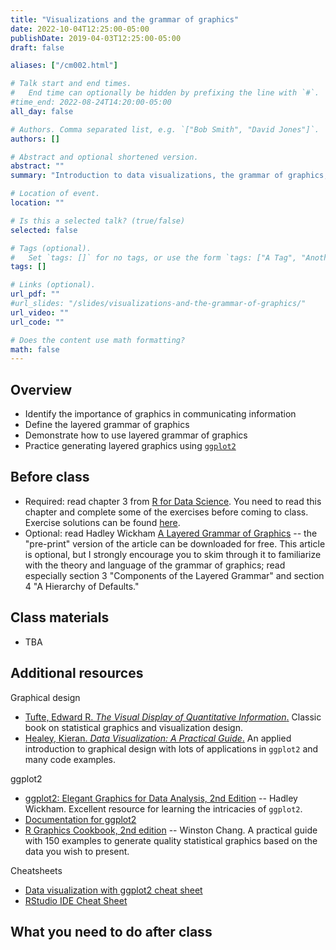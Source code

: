 ```yaml
---
title: "Visualizations and the grammar of graphics"
date: 2022-10-04T12:25:00-05:00
publishDate: 2019-04-03T12:25:00-05:00
draft: false

aliases: ["/cm002.html"]

# Talk start and end times.
#   End time can optionally be hidden by prefixing the line with `#`.
#time_end: 2022-08-24T14:20:00-05:00
all_day: false

# Authors. Comma separated list, e.g. `["Bob Smith", "David Jones"]`.
authors: []

# Abstract and optional shortened version.
abstract: ""
summary: "Introduction to data visualizations, the grammar of graphics, and ggplot2."

# Location of event.
location: ""

# Is this a selected talk? (true/false)
selected: false

# Tags (optional).
#   Set `tags: []` for no tags, or use the form `tags: ["A Tag", "Another Tag"]` for one or more tags.
tags: []

# Links (optional).
url_pdf: ""
#url_slides: "/slides/visualizations-and-the-grammar-of-graphics/"
url_video: ""
url_code: ""

# Does the content use math formatting?
math: false
---
```




## Overview

* Identify the importance of graphics in communicating information
* Define the layered grammar of graphics
* Demonstrate how to use layered grammar of graphics
* Practice generating layered graphics using [`ggplot2`](https://github.com/hadley/ggplot2)

## Before class

* Required: read chapter 3 from [R for Data Science](https://r4ds.had.co.nz/data-visualisation.html). You need to read this chapter and complete some of the exercises before coming to class. Exercise solutions can be found [here](https://jrnold.github.io/r4ds-exercise-solutions/).
* Optional: read Hadley Wickham [A Layered Grammar of Graphics](https://vita.had.co.nz/papers/layered-grammar.html) -- the "pre-print" version of the article can be downloaded for free. This article is optional, but I strongly encourage you to skim through it to familiarize with the theory and language of the grammar of graphics; read especially section 3 "Components of the Layered Grammar" and section 4 "A Hierarchy of Defaults."
    

## Class materials

* TBA 

<!--

* [Why visualize data?](/notes/why-visualize-data/)
* [The grammar of graphics](/notes/grammar-of-graphics/)
* [How to build a complicated, layered graphic](/notes/minard/)
* [Practice generating layered graphics using `ggplot2`](/notes/gapminder/)

* [Exploring Minard's 1812 plot with `ggplot2`](https://github.com/andrewheiss/fancy-minard) - a much fancier (and more complex) version

-->

## Additional resources

Graphical design
* [Tufte, Edward R. *The Visual Display of Quantitative Information*.](https://www.edwardtufte.com/tufte/books_vdqi) Classic book on statistical graphics and visualization design.
* [Healey, Kieran. *Data Visualization: A Practical Guide*.](https://socviz.co/) An applied introduction to graphical design with lots of applications in `ggplot2` and many code examples.

ggplot2
* [ggplot2: Elegant Graphics for Data Analysis, 2nd Edition](https://ggplot2-book.org/) -- Hadley Wickham. Excellent resource for learning the intricacies of `ggplot2`.
* [Documentation for ggplot2](https://ggplot2.tidyverse.org/index.html)
* [R Graphics Cookbook, 2nd edition](https://r-graphics.org/) -- Winston Chang. A practical guide with 150 examples to generate quality statistical graphics based on the data you wish to present.

<!--
* Why do we learn the `ggplot2` graphics library and not the base [`graphics`](https://cran.r-project.org/web/views/Graphics.html) system? David Robinson explains it well in [Don't teach built-in plotting to beginners (teach ggplot2)](http://varianceexplained.org/r/teach_ggplot2_to_beginners/), and follows up with a longer defense of `ggplot2` in [Why I use ggplot2](http://varianceexplained.org/r/why-I-use-ggplot2/)
-->

Cheatsheets
* [Data visualization with ggplot2 cheat sheet](https://raw.githubusercontent.com/rstudio/cheatsheets/main/data-visualization.pdf)
* [RStudio IDE Cheat Sheet](https://raw.githubusercontent.com/rstudio/cheatsheets/main/rstudio-ide.pdf)


## What you need to do after class

<!--
* Complete [Homework 1](/homework/edit-readme/) and submit the link to your repo on Canvas so we can grade it
* Review the class materials for today's lecture 
* Prepare for next class 
* This applies only if you [installed your software locally](/setup/#option-2---install-the-software-locally): 
    * Install the [`rcis`](https://github.com/css-materials/rcis) library from GitHub. To install it run the command `remotes::install_github("cis-ds/rcis")` in the console. We will be using data from this package in class. 
    * Notice: if you do not already have the `remotes` library installed, you will get an error. Go back and install this first using `install.packages("remotes")`, then run `remotes::install_github("css-materials/rcis")` in the console.
-->
